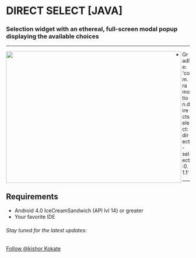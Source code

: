 
# DIRECT SELECT [JAVA]
### Selection widget with an ethereal, full-screen modal popup displaying the available choices
---
<img align="left" src="https://github.com/Ramotion/direct-select-android/blob/master/direct_select_preview.gif" width="480" height="360" /></a>

* Gradle:
 'com.ramotion.directselect:direct-select:0.1.1'
 ***
## Requirements
 - Android 4.0 IceCreamSandwich (API lvl 14) or greater
 - Your favorite IDE
</p>
<p><h6>Stay tuned for the latest updates:</h6>
<a href="https://goo.gl/rPFpid" >
Follow @kishor Kokate</a></p>

